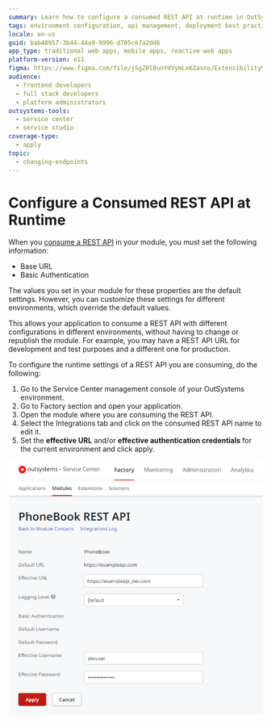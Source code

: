 ```yaml
---
summary: Learn how to configure a consumed REST API at runtime in OutSystems 11 (O11) for different environments without republishing the module.
tags: environment configuration, api management, deployment best practices, service center, integration
locale: en-us
guid: bab48957-3b44-44a9-9996-d705c67a2dd6
app_type: traditional web apps, mobile apps, reactive web apps
platform-version: o11
figma: https://www.figma.com/file/jSgZ0l0unYdVymLxKZasno/Extensibility%20and%20Integration?node-id=410:83
audience:
  - frontend developers
  - full stack developers
  - platform administrators
outsystems-tools:
  - service center
  - service studio
coverage-type:
  - apply
topic:
  - changing-endpoints
---
```


# Configure a Consumed REST API at Runtime

When you [consume a REST API](<consume-a-rest-api.md>) in your module, you must set the following information:

* Base URL
* Basic Authentication

The values you set in your module for these properties are the default settings. However, you can customize these settings for different environments, which override the default values.

This allows your application to consume a REST API with different configurations in different environments, without having to change or republish the module. For example, you may have a REST API URL for development and test purposes and a different one for production.

To configure the runtime settings of a REST API you are consuming, do the following:

1. Go to the Service Center management console of your OutSystems environment. 
1. Go to Factory section and open your application. 
1. Open the module where you are consuming the REST API. 
1. Select the Integrations tab and click on the consumed REST API name to edit it. 
1. Set the **effective URL** and/or **effective authentication credentials** for the current environment and click apply.   
  
![Screenshot of the Service Center interface showing where to configure the runtime settings for a consumed REST API](images/rest-runtime-configuration-sc.png "Service Center REST API Runtime Configuration")
